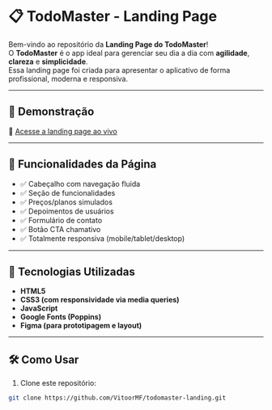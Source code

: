 # 📋 TodoMaster - Landing Page

Bem-vindo ao repositório da **Landing Page do TodoMaster**!  
O **TodoMaster** é o app ideal para gerenciar seu dia a dia com **agilidade**, **clareza** e **simplicidade**.  
Essa landing page foi criada para apresentar o aplicativo de forma profissional, moderna e responsiva.

---

## 🚀 Demonstração

🔗 [Acesse a landing page ao vivo](https://todomaster-landing.vercel.app/)

---

## 🧩 Funcionalidades da Página

- ✅ Cabeçalho com navegação fluida
- ✅ Seção de funcionalidades
- ✅ Preços/planos simulados
- ✅ Depoimentos de usuários
- ✅ Formulário de contato
- ✅ Botão CTA chamativo
- ✅ Totalmente responsiva (mobile/tablet/desktop)

---

## 🎨 Tecnologias Utilizadas

- **HTML5**
- **CSS3 (com responsividade via media queries)**
- **JavaScript**
- **Google Fonts (Poppins)**
- **Figma (para prototipagem e layout)**

---

## 🛠️ Como Usar

1. Clone este repositório:

```bash
git clone https://github.com/VitoorMF/todomaster-landing.git
```
